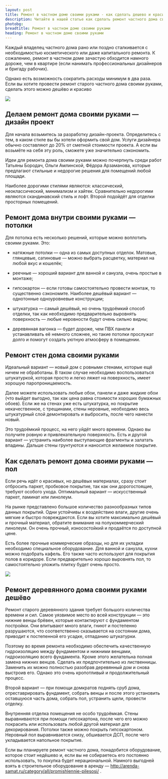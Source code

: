 ```yaml
---
layout: post
title: Ремонт в частном доме своими руками - как сделать дешево и красиво
description: Читайте в нашей статье как сделать ремонт частного дома своими руками.
photobg: 
breadtitle: Ремонт в частном доме своими руками
heading: Ремонт в частном доме своими руками
---
```


Каждый владелец частного дома рано или поздно сталкивается с необходимостью косметического или даже капитального ремонта. К сожалению, ремонт в частном доме зачастую обходится намного дороже, чем в квартире (если нанимать профессиональных дизайнеров и бригаду рабочих).

Однако есть возможность сократить расходы минимум в два раза. Если вы хотите провести ремонт старого частного дома своими руками, сделать этого можно дешёво и красиво

![](https://pochitai.club/images/remont.jpg)

## Делаем ремонт дома своими руками — дизайн проект

Для начала возьмитесь за разработку дизайн-проекта. Определитесь с тем, в каком стиле вы бы хотели оформить свой дом. Услуги дизайнера обычно составляют до 20% от сметной стоимости проекта. А если вы возьмёте на себя эту роль, сможете уже значительно сэкономить.

Идеи для ремонта дома своими руками можно почерпнуть среди работ Татьяны Бородач, Ольги Амлинской, Фёдора Арзаманова, которые предлагают стильные и недорогие решения для помещений любой площади.

Наиболее дорогими стилями являются: классический, неоклассический, минимализм и хайтек. Сравнительно недорогими являются скандинавский стиль и лофт. Второй подойдёт для отделки просторных помещений.


## Ремонт дома внутри своими руками — потолки

Для потолка есть несколько решений, которые можно воплотить своими руками. Это:

* натяжные потолки — одна из самых доступных отделок. Матовые, глянцевые, сатиновые — можно выбрать расцветку, материал на любой вкус и кошелёк;

* реечные — хороший вариант для ванной и санузла, очень простые в монтаже;

* гипсокартон — если готовы самостоятельно провести монтаж, то существенно сэкономите. Наиболее дешёвый вариант — однотонные одноуровневые конструкции;

* штукатурка — самый дешёвый, но очень трудоёмкий способ отделки, так как необходимо предварительно выровнять поверхность — любые неровности будут очень сильно видны;

* деревянная вагонка — будет дороже, чем ПВХ панели и устанавливать её немного сложнее, но такие потолки прослужат долго и помогут создать уютную атмосферу в помещении.


## Ремонт стен дома своими руками

Идеальный вариант — новый дом с ровными стенами, которые ещё ничем не обработаны. В таком случае необходимо воспользоваться штукатуркой, которая просто и легко ляжет на поверхность, имеет хорошую паропроницаемость.

Далее можете использовать любые обои, панели и даже жидкие обои (что выйдет выгодно, так как цена равна стоимости хороших бумажных обоев). Если же на стенах уже есть штукатурка, но покрытие некачественное, с трещинами, стены неровные, необходимо весь штукатурный слой демонтировать и выбросить, после чего нанести новый.

Это трудоёмкий процесс, на него уйдёт много времени. Однако вы получите ровную и привлекательную поверхность. Есть и другой вариант — устранить наиболее выступающие фрагменты и залатать впадины. Дальше стены грунтуются и наносится желаемое покрытие.


## Как сделать ремонт дома своими руками — пол

Если речь идёт о красивых, но дешёвых материалах, сразу стоит отбросить паркет, пробковое покрытие, так как они дорогостоящие, требуют особого ухода. Оптимальный вариант — искусственный паркет, ламинат или линолеум.

На рынке представлено большое количество разнообразных типов данных покрытий. Одни устойчивы к воздействию влаги, другие очень мягкие и быстро повреждаются. Если вы хотите максимально дешёвый и прочный материал, обратите внимание на полукоммерческий линолеум. Он очень прочный, износостойкий и продаётся по доступной цене.

Есть более прочные коммерческие образцы, но для их укладки необходимо специальное оборудование. Для ванной и санузла, кухни можно подобрать кафель. Его также часто используют для покрытия полов в коридоре. Если предварительно хорошо выровнять пол, то самостоятельно уложить плитку будет очень просто.

![](https://pochitai.club/images/remont-2.jpg)

## Ремонт деревянного дома своими руками дешёво

Ремонт старого деревянного здания требует большого количества времени и сил. Самое уязвимое место во всей конструкции — это нижние венцы брёвен, которые контактируют с фундаментом постройки. Они впитывают много влаги, гниют и постепенно разрушаются, что соответственно сказывается на состоянии дома, приводит к постепенной его усадке, отпаданию штукатурки.

Поэтому во время ремонта необходимо обеспечить качественную гидроизоляцию между фундаментом и нижними венцами, гидроизоляцию всего фундамента. Кроме этого желательна полная замена нижних венцов. Сделать их предпочтительно из лиственницы. Заменить их можно полностью разобрав деревянный дом и снова выстроив его. Однако это очень кропотливый и продолжительный процесс.

Второй вариант — при помощи домкратов поднять сруб дома, отреставрировать фундамент, собрать венцы и после этого установить оставшуюся часть дома, собрать пол, устранить щели, провести отделку.

Внутренняя отделка помещения не особо трудоёмкая. Стены выравниваются при помощи гипсокартона, после чего его можно покрасить или использовать любой другой материал для декорирования. Потолки также можно покрыть гипсокартоном. Неровный пол выравнивается снизу, обшивается ДСП, после чего укладывается напольное покрытие.

Если вы планируете ремонт частного дома, понадобится оборудование, которое стоит недёшево и, если вы не собираетесь его постоянно использовать, то покупка будет нерациональной. Намного выгодней взять в строительное оборудование в аренду — http://arenda-samat.ru/category/all/promishlennie-pilesosi/ .







